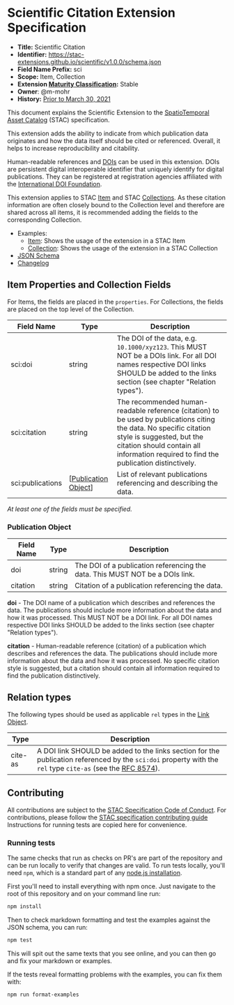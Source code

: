 # Scientific Citation Extension Specification

- **Title:** Scientific Citation
- **Identifier:** <https://stac-extensions.github.io/scientific/v1.0.0/schema.json>
- **Field Name Prefix:** sci
- **Scope:** Item, Collection
- **Extension [Maturity Classification](https://github.com/radiantearth/stac-spec/tree/master/README.md#extension-maturity):** Stable
- **Owner**: @m-mohr
- **History:** [Prior to March 30, 2021](https://github.com/radiantearth/stac-spec/commits/v1.0.0-rc.2/extensions/scientific)

This document explains the Scientific Extension to the
[SpatioTemporal Asset Catalog](https://github.com/radiantearth/stac-spec) (STAC) specification.

This extension adds the ability to indicate from which publication data originates and how
the data itself should be cited or referenced. Overall, it helps to increase reproducibility and citability.

Human-readable references and [DOIs](https://www.doi.org/) can be used in this extension. DOIs are
persistent digital interoperable identifier that uniquely identify for digital publications. They
can be registered at registration agencies affiliated with the
[International DOI Foundation](https://www.doi.org/).

This extension applies to STAC [Item](https://github.com/radiantearth/stac-spec/tree/master/item-spec/item-spec.md)
and STAC [Collections](https://github.com/radiantearth/stac-spec/tree/master/collection-spec/collection-spec.md).
As these citation information are often closely bound to the Collection level and therefore are shared across all items,
it is recommended adding the fields to the corresponding Collection.

- Examples:
  - [Item](examples/item.json): Shows the usage of the extension in a STAC Item
  - [Collection](examples/collection.json): Shows the usage of the extension in a STAC Collection
- [JSON Schema](json-schema/schema.json)
- [Changelog](./CHANGELOG.md)

## Item Properties and Collection Fields

For Items, the fields are placed in the `properties`. For Collections, the fields are placed on the top level of the Collection.

| Field Name       | Type                 | Description |
| ---------------- | -------------------- | ----------- |
| sci:doi          | string               | The DOI of the data, e.g. `10.1000/xyz123`. This MUST NOT be a DOIs link. For all DOI names respective DOI links SHOULD be added to the links section (see chapter "Relation types"). |
| sci:citation     | string               | The recommended human-readable reference (citation) to be used by publications citing the data. No specific citation style is suggested, but the citation should contain all information required to find the publication distinctively. |
| sci:publications | [[Publication Object](#publication-object)] | List of relevant publications referencing and describing the data. |

*At least one of the fields must be specified.*

### Publication Object

| Field Name | Type   | Description |
| ---------- | ------ | ----------- |
| doi        | string | The DOI of a publication referencing the data. This MUST NOT be a DOIs link. |
| citation   | string | Citation of a publication referencing the data. |

**doi** - The DOI name of a publication which describes and references the data. The publications
should include more information about the data and how it was processed. This MUST NOT be a DOI
link. For all DOI names respective DOI links SHOULD be added to the links section
(see chapter "Relation types").

**citation** - Human-readable reference (citation) of a publication which describes and references
the data. The publications should include more information about the data and how it was
processed. No specific citation style is suggested, but a citation should contain all information
required to find the publication distinctively.

## Relation types

The following types should be used as applicable `rel` types in the
[Link Object](https://github.com/radiantearth/stac-spec/tree/master/item-spec/item-spec.md#link-object).

| Type    | Description |
| ------- | ----------- |
| cite-as | A DOI link SHOULD be added to the links section for the publication referenced by the `sci:doi` property with the `rel` type `cite-as` (see the [RFC 8574](https://tools.ietf.org/html/rfc8574)). |

## Contributing

All contributions are subject to the
[STAC Specification Code of Conduct](https://github.com/radiantearth/stac-spec/blob/master/CODE_OF_CONDUCT.md).
For contributions, please follow the
[STAC specification contributing guide](https://github.com/radiantearth/stac-spec/blob/master/CONTRIBUTING.md) Instructions
for running tests are copied here for convenience.

### Running tests

The same checks that run as checks on PR's are part of the repository and can be run locally to verify that changes are valid. 
To run tests locally, you'll need `npm`, which is a standard part of any [node.js installation](https://nodejs.org/en/download/).

First you'll need to install everything with npm once. Just navigate to the root of this repository and on 
your command line run:
```bash
npm install
```

Then to check markdown formatting and test the examples against the JSON schema, you can run:
```bash
npm test
```

This will spit out the same texts that you see online, and you can then go and fix your markdown or examples.

If the tests reveal formatting problems with the examples, you can fix them with:
```bash
npm run format-examples
```
